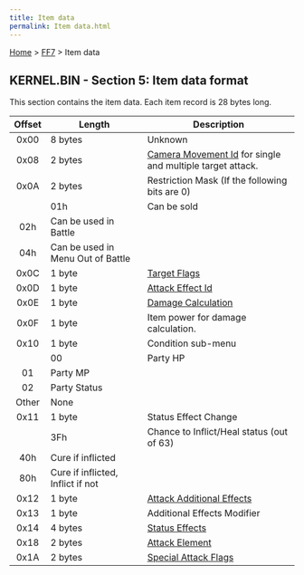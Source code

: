 ```yaml
---
title: Item data
permalink: Item data.html
---
```


[Home](../Main%20Page.md) > [FF7](../FF7.md) > Item data

## KERNEL.BIN - Section 5: Item data format

This section contains the item data. Each item record is 28 bytes long.

| Offset | Length                            | Description                                                   |
|:------:|-----------------------------------|---------------------------------------------------------------|
|  0x00  | 8 bytes                           | Unknown                                                       |
|  0x08  | 2 bytes                           | [Camera Movement Id][] for single and multiple target attack. |
|  0x0A  | 2 bytes                           | Restriction Mask (If the following bits are 0)                |
|        | 01h                               | Can be sold                                                   |
|  02h   | Can be used in Battle             |                                                               |
|  04h   | Can be used in Menu Out of Battle |                                                               |
|  0x0C  | 1 byte                            | [Target Flags][]                                              |
|  0x0D  | 1 byte                            | [Attack Effect Id][]                                          |
|  0x0E  | 1 byte                            | [Damage Calculation][]                                        |
|  0x0F  | 1 byte                            | Item power for damage calculation.                            |
|  0x10  | 1 byte                            | Condition sub-menu                                            |
|        | 00                                | Party HP                                                      |
|   01   | Party MP                          |                                                               |
|   02   | Party Status                      |                                                               |
| Other  | None                              |                                                               |
|  0x11  | 1 byte                            | Status Effect Change                                          |
|        | 3Fh                               | Chance to Inflict/Heal status (out of 63)                     |
|  40h   | Cure if inflicted                 |                                                               |
|  80h   | Cure if inflicted, Inflict if not |                                                               |
|  0x12  | 1 byte                            | [Attack Additional Effects][]                                 |
|  0x13  | 1 byte                            | Additional Effects Modifier                                   |
|  0x14  | 4 bytes                           | [Status Effects][]                                            |
|  0x18  | 2 bytes                           | [Attack Element][]                                            |
|  0x1A  | 2 bytes                           | [Special Attack Flags][]                                      |

  [Camera Movement Id]: Battle/Camera%20Movement%20Id%20List.md "wikilink"
  [Target Flags]: Battle/Targeting%20Data.md "wikilink"
  [Attack Effect Id]: Battle/Attack%20Effect%20Id%20List.md "wikilink"
  [Damage Calculation]: Battle/Damage%20Calculation.md "wikilink"
  [Attack Additional Effects]: Battle/Attack%20Special%20Effects.md
    "wikilink"
  [Status Effects]: Battle/Status%20Effects.md "wikilink"
  [Attack Element]: Battle/Elemental%20Data.md "wikilink"
  [Special Attack Flags]: Battle/Special%20Attack%20Flags.md "wikilink"

